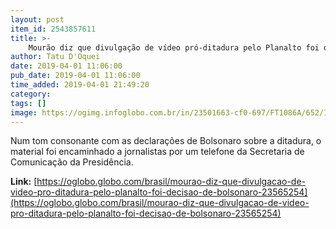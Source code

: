 ```yaml
---
layout: post
item_id: 2543857611
title: >-
    Mourão diz que divulgação de vídeo pró-ditadura pelo Planalto foi decisão de Bolsonaro
author: Tatu D'Oquei
date: 2019-04-01 11:06:00
pub_date: 2019-04-01 11:06:00
time_added: 2019-04-01 21:49:20
category: 
tags: []
image: https://ogimg.infoglobo.com.br/in/23501663-cf0-697/FT1086A/652/INFOCHPDPICT000080956897.jpg
---
```


Num tom consonante com as declarações de Bolsonaro sobre a ditadura, o material foi encaminhado a jornalistas por um telefone da Secretaria de Comunicação da Presidência.

**Link:** [https://oglobo.globo.com/brasil/mourao-diz-que-divulgacao-de-video-pro-ditadura-pelo-planalto-foi-decisao-de-bolsonaro-23565254](https://oglobo.globo.com/brasil/mourao-diz-que-divulgacao-de-video-pro-ditadura-pelo-planalto-foi-decisao-de-bolsonaro-23565254)

